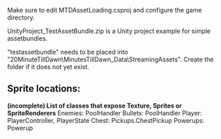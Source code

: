 Make sure to edit MTDAssetLoading.csproj and configure the game directory.

UnityProject_TestAssetBundle.zip is a Unity project example for simple assetbundles.

"testassetbundle" needs to be placed into "20MinuteTillDawn\MinutesTillDawn_Data\StreamingAssets". Create the folder if it does not yet exist.

## Sprite locations:
**(incomplete) List of classes that expose Texture, Sprites or SpriteRenderers**
Enemies: PoolHandler
Bullets: PoolHandler
Player: PlayerController, PlayerState
Chest: Pickups.ChestPickup
Powerups: Powerup
